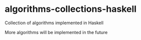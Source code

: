 # algorithms-collections-haskell
Collection of algorithms implemented in Haskell

More algorithms will be implemented in the future
